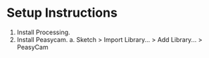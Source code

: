 Setup Instructions
========================================
1. Install Processing.
2. Install Peasycam.
	a. Sketch > Import Library... > Add Library... > PeasyCam

